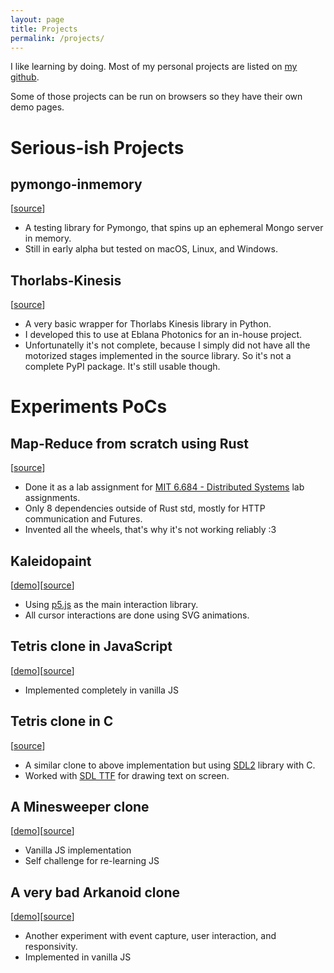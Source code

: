 ```yaml
---
layout: page
title: Projects
permalink: /projects/
---
```

I like learning by doing. Most of my personal projects are listed on [my github](https://github.com/ekarademir?tab=repositories).

Some of those projects can be run on browsers so they have their own demo pages.

# Serious-ish Projects
## pymongo-inmemory
[[source](https://github.com/kaizendorks/pymongo_inmemory)]
* A testing library for Pymongo, that spins up an ephemeral Mongo server in memory.
* Still in early alpha but tested on macOS, Linux, and Windows.

## Thorlabs-Kinesis
[[source](https://github.com/ekarademir/thorlabs-kinesis)]
* A very basic wrapper for Thorlabs Kinesis library in Python.
* I developed this to use at Eblana Photonics for an in-house project.
* Unfortunatelly it's not complete, because I simply did not have all the motorized stages implemented in the source library. So it's not a complete PyPI package. It's still usable though.

# Experiments PoCs

## Map-Reduce from scratch using Rust
[[source](https://github.com/ekarademir/mit-6.684-labs/tree/master/map-reduce)]
* Done it as a lab assignment for [MIT 6.684 - Distributed
  Systems](https://pdos.csail.mit.edu/6.824/) lab assignments.
* Only 8 dependencies outside of Rust std, mostly for HTTP communication and Futures.
* Invented all the wheels, that's why it's not working reliably :3

## Kaleidopaint
[[demo](https://www.ekarademir.com/kaleidopaint-proto/)][[source](https://github.com/ekarademir/kaleidopaint-proto)]
* Using [p5.js](https://p5js.org/) as the main interaction library.
* All cursor interactions are done using SVG animations.

## Tetris clone in JavaScript
[[demo](https://www.ekarademir.com/tetr/)][[source](https://github.com/ekarademir/tetr)]
* Implemented completely in vanilla JS

## Tetris clone in C
[[source](https://github.com/ekarademir/TetrSDL)]
* A similar clone to above implementation but using [SDL2](https://www.libsdl.org) library with C.
* Worked with [SDL TTF](https://www.libsdl.org/projects/SDL_ttf/) for drawing text on screen.

## A Minesweeper clone
[[demo](https://www.ekarademir.com/mines/)][[source](https://github.com/ekarademir/mines)]
* Vanilla JS implementation
* Self challenge for re-learning JS

## A very bad Arkanoid clone
[[demo](https://www.ekarademir.com/bounce/)][[source](https://github.com/ekarademir/bounce)]
* Another experiment with event capture, user interaction, and responsivity.
* Implemented in vanilla JS
